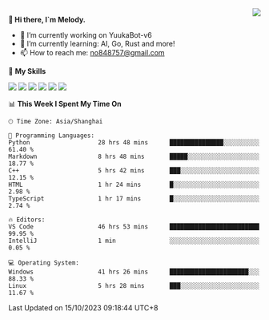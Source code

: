 <a href="#">
  <img align="right" src="https://github-readme-stats.vercel.app/api?username=melodyyuuka&count_private=true&show_icons=true" />
</a>

**👋 Hi there, I`m Melody.**

- 🔭 I’m currently working on YuukaBot-v6
- 🌱 I’m currently learning: AI, Go, Rust and more!
- 📫 How to reach me: no848757@gmail.com

🌟 **My Skills** 

![](https://img.shields.io/badge/-Python-3e74a2?style=flat-square&logo=Python&logoColor=fff)
![](https://img.shields.io/badge/-Java-007396?style=flat-square&logo=OpenJDK&logoColor=fff)
![](https://img.shields.io/badge/-Node.js-339933?style=flat-square&logo=Node.js&logoColor=fff)
![](https://img.shields.io/badge/-Git-f05032?style=flat-square&logo=git&logoColor=fff)
![](https://img.shields.io/badge/-PostgreSQL-4169e1?style=flat-square&logo=PostgreSQL&logoColor=fff)
![](https://img.shields.io/badge/-VSCode-007acc?style=flat-square&logo=Visual-Studio-Code&logoColor=fff)


<!--START_SECTION:waka-->
📊 **This Week I Spent My Time On** 

```text
🕑︎ Time Zone: Asia/Shanghai

💬 Programming Languages: 
Python                   28 hrs 48 mins      ███████████████░░░░░░░░░░   61.40 % 
Markdown                 8 hrs 48 mins       █████░░░░░░░░░░░░░░░░░░░░   18.77 % 
C++                      5 hrs 42 mins       ███░░░░░░░░░░░░░░░░░░░░░░   12.15 % 
HTML                     1 hr 24 mins        █░░░░░░░░░░░░░░░░░░░░░░░░    2.98 % 
TypeScript               1 hr 17 mins        █░░░░░░░░░░░░░░░░░░░░░░░░    2.74 % 

🔥 Editors: 
VS Code                  46 hrs 53 mins      █████████████████████████   99.95 % 
IntelliJ                 1 min               ░░░░░░░░░░░░░░░░░░░░░░░░░    0.05 % 

💻 Operating System: 
Windows                  41 hrs 26 mins      ██████████████████████░░░   88.33 % 
Linux                    5 hrs 28 mins       ███░░░░░░░░░░░░░░░░░░░░░░   11.67 % 
```


 Last Updated on 15/10/2023 09:18:44 UTC+8
<!--END_SECTION:waka-->
